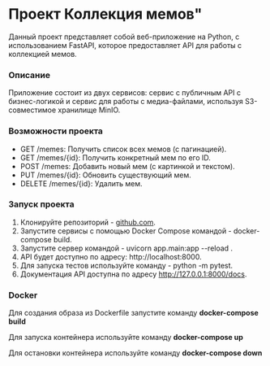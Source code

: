 # Проект Коллекция мемов"
Данный проект представляет собой веб-приложение на Python, с использованием FastAPI, которое предоставляет API для работы с коллекцией мемов.
### Описание
Приложение состоит из двух сервисов: сервис с публичным API с бизнес-логикой и сервис для работы с медиа-файлами, используя S3-совместимое хранилище MinIO.
### Возможности проекта
- GET /memes: Получить список всех мемов (с пагинацией).
- GET /memes/{id}: Получить конкретный мем по его ID.
- POST /memes: Добавить новый мем (с картинкой и текстом).
- PUT /memes/{id}: Обновить существующий мем.                                        
- DELETE /memes/{id}: Удалить мем.
### Запуск проекта
1. Клонируйте репозиторий - [github.com](https://github.com/vvd2209/Collection_memes).
2. Запустите сервисы с помощью Docker Compose командой - docker-compose build.
3. Запустите сервер командой - uvicorn app.main:app --reload .
4. API будет доступно по адресу: http://localhost:8000.
5. Для запуска тестов используйте команду - python -m pytest.
6. Документация API доступна по адресу http://127.0.0.1:8000/docs.
### Docker
Для создания образа из Dockerfile запустите команду **docker-compose build**

Для запуска контейнера используйте команду **docker-compose up**

Для остановки контейнера используйте команду **docker-compose down**
